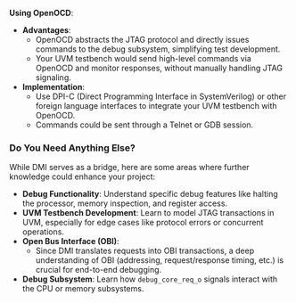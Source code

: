 
**Using OpenOCD**:

- **Advantages**:
    - OpenOCD abstracts the JTAG protocol and directly issues commands to the debug subsystem, simplifying test development.
    - Your UVM testbench would send high-level commands via OpenOCD and monitor responses, without manually handling JTAG signaling.
- **Implementation**:
    - Use DPI-C (Direct Programming Interface in SystemVerilog) or other foreign language interfaces to integrate your UVM testbench with OpenOCD.
    - Commands could be sent through a Telnet or GDB session.


### **Do You Need Anything Else?**

While DMI serves as a bridge, here are some areas where further knowledge could enhance your project:

- **Debug Functionality**: Understand specific debug features like halting the processor, memory inspection, and register access.
- **UVM Testbench Development**: Learn to model JTAG transactions in UVM, especially for edge cases like protocol errors or concurrent operations.
- **Open Bus Interface (OBI)**:
    - Since DMI translates requests into OBI transactions, a deep understanding of OBI (addressing, request/response timing, etc.) is crucial for end-to-end debugging.
- **Debug Subsystem**: Learn how `debug_core_req_o` signals interact with the CPU or memory subsystems.